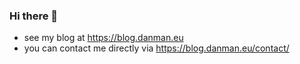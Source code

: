 ### Hi there 👋

- see my blog at https://blog.danman.eu
- you can contact me directly via https://blog.danman.eu/contact/
